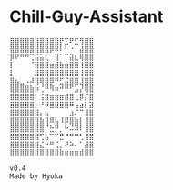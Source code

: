 # Chill-Guy-Assistant

    ⣿⣿⣿⣿⣿⣿⣿⣿⣿⣿⡟⣉⠟⣋⢻⣿⣿
    ⣿⣿⣿⣿⣿⣿⣿⣿⡿⠿⠇⠃⠐⠀⣼⣿⣿
    ⡿⠟⠛⠛⢉⣭⣥⣆⠀⢹⠁⠉⣽⣆⢿⣿⣿
    ⡇⠀⠀⠀⠈⣿⣿⣿⣶⣾⣷⣶⣿⣿⢸⣿⣿
    ⡇⠀⠀⠀⠀⣿⣿⣿⣿⣿⣿⣿⣿⣿⢸⣿⣿
    ⣿⣦⣀⠠⠼⢿⢿⣿⡿⠛⣋⣬⣿⣿⣸⣿⣿
    ⣿⣿⣿⣿⣷⡶⢈⠛⠻⠶⠚⠛⠋⣡⡜⢿⣿
    ⣿⣿⣿⣿⣿⠇⢨⣿⣶⣶⣶⣾⣿⢀⡿⡌⣿
    ⣿⣿⣿⣿⣿⡆⠘⠿⣿⣿⣿⣿⠿⢠⣴⡇⣽
    ⣿⣿⣿⣿⣿⣿⡄⣦⠀⠀⠀⠀⣰⠌⠉⢸⣿
    ⣿⣿⣿⣿⣿⣿⣷⢹⠿⢧⠸⡿⣿⣷⡇⢸⣿
    ⣿⣿⣿⣿⣿⣿⣿⠈⣓⡛⡀⠓⠬⠽⠇⢸⣿
    ⣿⣿⣿⣿⣿⣿⢋⣥⠉⠉⣛⠘⠛⠛⢃⢸⣿
    ⣿⣿⣿⣿⣿⣿⣌⠒⠛⢈⡀⠜⠵⠄⠁⣼⣿
    ⣿⣿⣿⣿⣿⣿⣿⣿⣿⣿⣷⣶⣶⣶⣾⣿⣿

    v0.4
    Made by Hyoka 
